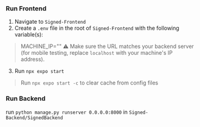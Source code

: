 ### Run Frontend
1. Navigate to `Signed-Frontend`
2. Create a `.env` file in the root of `Signed-Frontend` with the following variable(s):
> MACHINE_IP=""
> ⚠️ Make sure the URL matches your backend server (for mobile testing, replace `localhost` with your machine's IP address).
3. Run `npx expo start`
> Run `npx expo start -c` to clear cache from config files

### Run Backend
run `python manage.py runserver 0.0.0.0:8000` in `Signed-Backend/SignedBackend`
